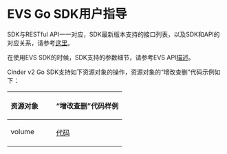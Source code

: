 # EVS Go SDK用户指导<a name="ZH-CN_TOPIC_0090172875"></a>

SDK与RESTful API一一对应，SDK最新版本支持的接口列表，以及SDK和API的对应关系，请参考[这里](Go-EVS.md)。

在使用EVS SDK的时候，SDK支持的参数细节，请参考EVS API[描述](https://support.huaweicloud.com/api-evs/zh-cn_topic_0020806013.html)。

Cinder v2 Go SDK支持如下资源对象的操作，资源对象的“增改查删”代码示例如下：

<a name="table559193223216"></a>
<table><thead align="left"><tr id="row15592103233219"><th class="cellrowborder" valign="top" width="39.56%" id="mcps1.1.3.1.1"><p id="p2592932173211"><a name="p2592932173211"></a><a name="p2592932173211"></a>资源对象</p>
</th>
<th class="cellrowborder" valign="top" width="60.440000000000005%" id="mcps1.1.3.1.2"><p id="p20592203212327"><a name="p20592203212327"></a><a name="p20592203212327"></a>“增改查删”代码样例</p>
</th>
</tr>
</thead>
<tbody><tr id="row20592163223214"><td class="cellrowborder" valign="top" width="39.56%" headers="mcps1.1.3.1.1 "><p id="p1459217324323"><a name="p1459217324323"></a><a name="p1459217324323"></a>volume</p>
</td>
<td class="cellrowborder" valign="top" width="60.440000000000005%" headers="mcps1.1.3.1.2 "><p id="p125921432203212"><a name="p125921432203212"></a><a name="p125921432203212"></a><a href="https://github.com/huaweicloud/huaweicloud-sdk-go/tree/master/examples/blockstorage/v2" target="_blank" rel="noopener noreferrer">代码</a></p>
</td>
</tr>
</tbody>
</table>

